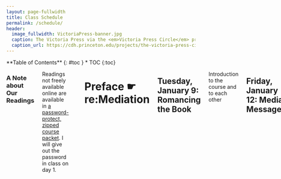 ```yaml
---
layout: page-fullwidth
title: Class Schedule
permalink: /schedule/
header:
  image_fullwidth: VictoriaPress-banner.jpg
  caption: The Victoria Press via the <em>Victoria Press Circle</em> project
  caption_url: https://cdh.princeton.edu/projects/the-victoria-press-circle/
---
```


<div class="row">
<div class="medium-4 medium-push-8 columns" markdown="1">
<div class="panel radius" markdown="1">
**Table of Contents**
{: #toc }
*  TOC
{:toc}
</div>
</div><!-- /.medium-4.columns -->

<div class="medium-8 medium-pull-4 columns" markdown="1">

### A Note about Our Readings

Readings not freely available online are available in [a password-protect, zipped course packet](#). I will give out the password in class on day 1.

-----

# Preface &#9755; re:Mediation

## Tuesday, January 9: Romancing the Book

Introduction to the course and to each other

## Friday, January 12: Media Messages

{% include alert info='Lab #1: Markdown' %}

Read:

+ Marshall McLuhan, “The Medium is the Message”
+ Octavia Bulter, "Speech Sounds"

-----

# Chapter 1 &#9755; Inscription

## Tuesday, January 16: 

+ James Gleick, *The Information*, prologue-chapter 1 (pg. 3-50)
+ Ted Chiang, ["The Truth of Fact, the Truth of Feeling"](https://subterraneanpress.com/magazine/fall_2013/the_truth_of_fact_the_truth_of_feeling_by_ted_chiang)

## Friday, January 19: Dead Media Poster Workshop

Professor Cordell away

## Tuesday, January 23: Manuscript

{% include alert info='Lab 2: Simulating the Scriptorium' %}

Read:

+ Bede, [“The Story of Cædmon”](http://www.heorot.dk/bede-caedmon.html)
+ Ælfric, [Preface to his translation of Genesis](https://brandonwhawk.net/2014/07/30/aelfrics-preface-to-genesis-a-translation/).
+ Geoffrey Chaucer, [“Chaucer’s Words to His Scrivener”](http://genius.com/Geoffrey-chaucer-chaucers-words-to-his-scrivener-annotated)
+ Excerpts from Johannes Trithemius, [*In Praise of Scribes*](http://misc.yarinareth.net/trithemius.html)

Watch:

+ Getty Museum, ["Making Manuscripts"](https://youtu.be/nuNfdHNTv9o) (6:19)


## Friday, January 26: Vivifying Media

{% include alert warning='DUE: Dead Media Poster Presentations in class' %}

## Tuesday, January 30: Orality & Literacy

Read:

+ Ellen Cushman, "The Cherokee Syllabary: A Writing System in Its Own Right"

(Optional) Listen:

+ ["Inventing Writing" episode](http://whatsnewpodcast.org/episode5/), *What's New* podcast (30 mins) 

## Friday, February 2: Watermarks

{% include alert info='Lab 3: Making Paper' %}

Read:

+ Bonnie Mak, "Architectures of the Page"
+ John Morph, ["The Page as Interface"](http://transliteracies.english.ucsb.edu/images/flash_projects/john-morph.html)

-----

# Chapter 2 &#9755; Impression

## Tuesday, February 6: Book Tech

{% include alert info='Lab 4: Thinking with the Codex' %}

Read:

+ Lionel Casson, "From Roll to Codex"
+ Browse the following (pick 3-4 to focus on):
  + [Codex Sinaiticus](http://www.bl.uk/turning-the-pages/?id=b00f9a37-422c-4542-bfbd-b97bf3ce7d50&amp;type=book)
  + [Lindisfarne Gospel](http://www.bl.uk/turning-the-pages/?id=fdbcc772-3e21-468d-8ca1-9c192f0f939c&type=book)
  + [Book of Kells](http://digitalcollections.tcd.ie/home/index.php?DRIS_ID=MS58_003v) (this may take awhile to load)
  + [Diamond Sutra](http://www.bl.uk/turning-the-pages/?id=1c92bc7e-8acc-49b3-9a27-b5ad8f44230a&amp;type=sd_planar)
  + [Sultan Baybars' Qur'an](http://www.bl.uk/turning-the-pages/?id=0354faf0-a67a-11db-87d3-0050c2490048&amp;type=book)
  + [The Golden Haggadah](http://www.bl.uk/turning-the-pages/?id=47111807-4e9a-43de-be65-96f49c3d623c&amp;type=book)
  + [The Sherborne Missal](http://www.bl.uk/turning-the-pages/?id=181afc99-df1f-4951-8981-df7e26625850&amp;type=book)
  + [The Gutenberg Bible](https://www.bl.uk/treasures/gutenberg/search.asp)
  + [The Nuremburg Chronicle](https://cudl.lib.cam.ac.uk/view/PR-INC-00000-A-00007-00002-00888/1)
  + [Codex Arundel](http://www.bl.uk/turning-the-pages/?id=758caef0-a664-11db-8b3a-0050c2490048&amp;type=book)
  + [*De Humani Corporis Fabrica*](https://cudl.lib.cam.ac.uk/view/PR-CCF-00046-00036/1)
  + [Shakespeare First Folio](https://cudl.lib.cam.ac.uk/view/PR-SSS-00010-00006/1)
  + [Mamusse wunneetupanatamwe Up-Biblium God naneeswe Nukkone Testament kah wonk VVusku Testament](https://archive.org/details/mamussewunneetup00elio)
  + [The Mercator Atlas of Europe](http://www.bl.uk/turning-the-pages/?id=223c7af8-bad6-4282-a684-17bf45bd0311&amp;type=book)
  + [Nature Printing](https://cudl.lib.cam.ac.uk/view/MS-ADD-10141/1)
  + [*Birds of America*](http://www.bl.uk/turning-the-pages/?id=6bf88002-53a1-41e2-bfc6-de66c674355a&amp;type=book)

## Friday, February 9: Into the Matrix

Watch:

+ Stephen Fry, [*The Machine That Made Us*](http://www.veoh.com/watch/v18714625RMJnrG8x) (This video is about 1 hour long; plan accordingly!)

Read:

+ James Gleick, *The Information*, chapter 2 (pg. 51-77)

Optional, but quite useful:

+ ["Letterpress Printing"](https://youtu.be/AHrLIVeH1KM)
+ ["How to Use a Composing Stick"](https://youtu.be/AHrLIVeH1KM)

## Tuesday, February 13: The Business of Print 

{% include alert info='Lab 5: Preparing to Print' %}

Read: 

+ Sarah Werner, ["Finding Women in the Printing Shop"](http://sarahwerner.net/blog/2014/10/finding-women-in-the-printing-shop/)
+ Benjamin Franklin, *The Autobiography of Benjamin Franklin* (pg. 7-57, ending at "The affairs of the Revolution occasion'd the interruption.")
+ Lisa Gitelman, “Print Culture (Other Than Codex): Job Printing and Its Importance"

## Friday, February 16: Typecasting

{% include alert info='Lab 6: Composing & Imposing' %}

Read:

+ Chris Gayomali, ["How Typeface Influences the Way We Read and Think"](http://theweek.com/articles/463196/how-typeface-influences-way-read-think)
+ Lindsay Lynch, ["How I Came to Love the En Space"](http://www.theatlantic.com/technology/archive/2016/09/how-i-came-to-love-the-en-space/499337/)
+ Pick at least one font from the [Kern Your Enthusiasm](http://hilobrow.com/tag/kern-enthusiasm/) series and read its blog post. You will be reporting on your chosen article in class so read it carefully.

(Optional) Watch:

+ [*Helvetica* movie trailer](https://youtu.be/7JkpYgjbYRg)

## Tuesday, February 20: A Mechanical Mind

{% include alert info='Lab 7: Pulling the Press!' %}

Read: 

+ Articles about the [Victoria Press](https://en.wikipedia.org/wiki/Victoria_Press)
  + M. M. H., "A Ramble with Mrs. Grundy: A Visit to the Victoria Printing Press," *English Woman's Journal* (1860)
  + "The Victoria Press," *Illustrated London News* (15 June 1861)
  + Emily Faithfull, "Women Compositors," *English Woman's Journal* (1861)

## Friday, February 23: Overload

+ Ann Blair, "Reading Strategies for Coping With Information Overload ca. 1550-1700"
+ Adam J. Hooks, ["How to Read Like a Renaissance Reader"](http://www.adamghooks.net/2012/08/how-to-read-like-renaissance-reader.html)
+ Jorge Louis Borges, "The Library of Babel"

-----

# Chapter 3 &#9755; Read-Write-Execute

## Tuesday, February 27: Format

{% include alert info='Lab 8: Deciphering Physical Books' %}

Read:

+ Jane Austen, Letters to her sister Cassandra (these are in order so you can read down from the first link to the next two letters):
  + [Friday, January 29](http://www.pemberley.com/janeinfo/auslet22.html#letter124)
  + [Thursday, February 4](http://www.pemberley.com/janeinfo/auslet22.html#letter125)
  + [February ?? 1813](http://www.pemberley.com/janeinfo/auslet22.html#letter126)
+ Herman Melville, ["Cetology" chapter of *Moby Dick*](http://www.powermobydick.com/Moby032.html)
+ Charles W. Chesnutt, "Baxter's Procustes"

## Thursday, March 1

{% include alert warning='DUE: Unessay 1 by 5pm' %}

## Friday, March 2: Annihilating Time & Space

Read:

+ James Gleick, *The Information*, chapters 4-6 (pg. 78-203)

## Spring Break, March 4-10

## Tuesday, March 13: A Pocket Universe

{% include alert info='Lab 8: Computational Reading I (words & ngrams)' %}

Read:

+ Sydney Padua, [*The Thrilling Adventures of Lovelace and Babbage*](http://amzn.to/2iPqWRY) (beginning-pg. 90)

## Friday, March 16: Distant Reading

{% include alert info='Lab 9: Computational Reading II (sentiments & topics)' %}

Read:

+ Sydney Padua, [*The Thrilling Adventures of Lovelace and Babbage*](http://amzn.to/2iPqWRY) (pg. 147-207)


## Tuesday, March 20: Distant Reading

Read:

+ Rebecca Onion, ["Going Viral in the Nineteenth Century"](http://www.laphamsquarterly.org/roundtable/going-viral-nineteenth-century)
+ James Gleick, *The Information*, chapter 11 (pg. 310-323)
+ Read "Beautiful Snow" and 4 other verses of your chosing from [*Fugitive Verses*](http://fugitiverses.viraltexts.org). 
  + Read the poems and also look at the example newspaper printing linked at the top of each.

## Friday, March 23: Open Lab

Professor Cordell away: **Open Lab** with practicum students to catch up with R activities

## Tuesday, March 27: Machine Writing

{% include alert info='Lab 10: Building a Bot' %}

Read:

+ Stephen Ramsay and Geoffrey Rockwell, [“Untitled Number 4: A Brechto-Socratic Dialogue”](http://www.geoffreyrockwell.com/publications/u4.4.pdf)
+ Annette Vee, "Understanding Computer Programming as Literacy"

## Friday, March 30: OPEN DAY

-----

# Chapter 4 &#9755; Memory

## Tuesday, April 3: Obsolescence

Watch:

+ Carl Schlesinger and David Loeb Weiss, ["Farewell etaoin shrdlu"](https://vimeo.com/127605643) (30 mins)

Read:

+ Lauren J. Young, Daniel Peterschmidt, and Cat Frazier, "File Not Found Series"
  + ["Ghosts in The Reels"](https://apps.sciencefriday.com/data/ghosts.html)
  + ["The Librarians Saving the Internet"](https://apps.sciencefriday.com/data/librarians.html)
  + ["Data Reawakening"](https://apps.sciencefriday.com/data/reawakening.html)

(Optional) Read/Browse:

+ Kenneth Goldsmith, ["The Artful Accidents of Google Books"](http://www.newyorker.com/books/page-turner/the-artful-accidents-of-google-books)
+ [The Art of Google Books](http://theartofgooglebooks.tumblr.com/)

## Friday, April 6: The Book is Dead (Long Live the Book)

{% include alert info='Lab 11: Experimental Books' %}

Read:

+ Octave Uzanne, ["The End of Books"](https://ebooks.adelaide.edu.au/u/uzanne/octave/end/)
+ Matthew Kirschenbaum, ["Books After the Death of the Book"](http://www.publicbooks.org/books-after-the-death-of-the-book/)
+ Jessica Pressman, ["The Aesthetics of Bookishness in Twenty-First-Century Literature"](http://hdl.handle.net/2027/spo.act2080.0048.402)


## Tuesday, April 10: An Index of All Knowledge

Read: 

+ James Gleick, *The Information*, chapter 14-epilogue (pg. 373-426)


## Friday, April 13

Read:

+ Emily St. John Mandel, [*Station Eleven*](http://amzn.to/2hSefIP) (to the end of section 4, page 164)

## Tuesday, April 17: Survival is Insufficent

Read:

+ Emily St. John Mandel, [*Station Eleven*](http://amzn.to/2hSefIP) (to end of book)

</div><!-- /.medium-8.columns -->
</div><!-- /.row -->